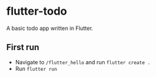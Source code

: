 # flutter-todo

A basic todo app written in Flutter.


## First run

- Navigate to `/flutter_hello` and run `flutter create .`
- Run `flutter run`
